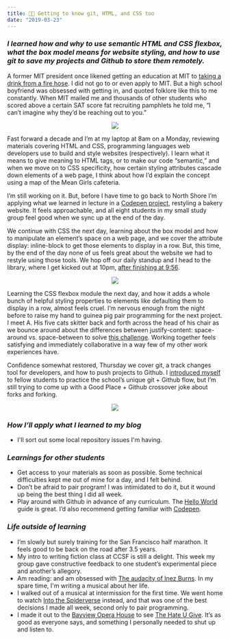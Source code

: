```yaml
---
title: 👋🏻 Getting to know git, HTML, and CSS too
date: "2019-03-23"
---
```


### _I learned how and why to use semantic HTML and CSS flexbox, what the box model means for website styling, and how to use git to save my projects and Github to store them remotely._

A former MIT president once likened getting an education at MIT to [taking a drink from a fire hose](https://mitadmissions.org/help/faq/drinking-from-a-firehose/). I did not go to or even apply to MIT. But a high school boyfriend was obsessed with getting in, and quoted folklore like this to me constantly. When MIT mailed me and thousands of other students who scored above a certain SAT score fat recruiting pamphlets he told me, “I can’t imagine why they’d be reaching out to you.” 

<p align="center">
    <img src= "https://media.giphy.com/media/12eUzNXMLn51Bu/giphy.gif">
</p>
  
Fast forward a decade and I’m at my laptop at 8am on a Monday, reviewing materials covering HTML and CSS, programming languages web developers use to build and style websites (respectively). I learn what it means to give meaning to HTML tags, or to make our code “semantic,” and when we move on to CSS specificity, how certain styling attributes cascade down elements of a web page, I think about how I’d explain the concept using a map of the Mean Girls cafeteria. 

I’m still working on it. But, before I have time to go back to North Shore I’m applying what we learned in lecture in a [Codepen project](https://codepen.io/kimberlee/pen/KEBdOy), restyling a bakery website. It feels approachable, and all eight students in my small study group feel good when we sync up at the end of the day. 
 
We continue with CSS the next day, learning about the box model and how to manipulate an element’s space on a web page, and we cover the attribute display: inline-block to get those elements to display in a row. But, this time, by the end of the day none of us feels great about the website we had to restyle using those tools. We hop off our daily standup and I head to the library, where I get kicked out at 10pm, [after finishing at 9:56](https://codepen.io/kimberlee/pen/jJvBaa?editors=1100).  

<p align="center">
    <img src= "https://media.giphy.com/media/ILLJoD7KWZxCg/giphy.gif">
</p>

Learning the CSS flexbox module the next day, and how it adds a whole bunch of helpful styling properties to elements like defaulting them to display in a row, almost feels cruel. I’m nervous enough from the night before to raise my hand to guinea pig pair programming for the next project. I meet A. His five cats skitter back and forth across the head of his chair as we bounce around about the differences between justify-content: space-around vs. space-between to solve [this challenge](https://github.com/kimberleejohnson/UI-III-Flexbox). Working together feels satisfying and immediately collaborative in a way few of my other work experiences have. 

Confidence somewhat restored, Thursday we cover git, a track changes tool for developers, and how to push projects to Github. I [introduced myself](https://github.com/kimberleejohnson/Lambda-Hello) to fellow students to practice the school’s unique git + Github flow, but I’m still trying to come up with a Good Place + Github crossover joke about forks and forking. 

<p align="center">
    <img src= "https://media.giphy.com/media/3oxHQKW9lw6rK9kYtq/giphy.gif">
</p>

### _How I’ll apply what I learned to my blog_ 
- I'll sort out some local repository issues I'm having. 

### _Learnings for other students_ 
- Get access to your materials as soon as possible. Some technical difficulties kept me out of mine for a day, and I felt behind. 
- Don’t be afraid to pair program! I was intimidated to do it, but it wound up being the best thing I did all week. 
- Play around with Github in advance of any curriculum. The [Hello World](https://guides.github.com/activities/hello-world/) guide is great. I’d also recommend getting familiar with [Codepen](https://codepen.io/). 

### _Life outside of learning_
- I’m slowly but surely training for the San Francisco half marathon. It feels good to be back on the road after 3.5 years. 
- My intro to writing fiction class at CCSF is still a delight. This week my group gave constructive feedback to one student’s experimental piece and another’s allegory. 
- Am reading: and am obsessed with [The audacity of Inez Burns](https://www.goodreads.com/book/show/36675567-the-audacity-of-inez-burns?ac=1&from_search=true). In my spare time, I'm writing a musical about her life.   
- I walked out of a musical at intermission for the first time. We went home to watch [Into the Spiderverse](https://www.youtube.com/watch?v=tg52up16eq0) instead, and that was one of the best decisions I made all week, second only to pair programming. 
- I made it out to the [Bayview Opera House](http://bvoh.org/) to see [The Hate U Give](https://www.youtube.com/watch?v=3MM8OkVT0hw). It’s as good as everyone says, and something I personally needed to shut up and listen to. 


